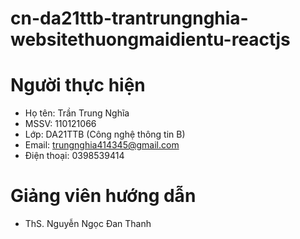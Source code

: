 # cn-da21ttb-trantrungnghia-websitethuongmaidientu-reactjs

# Người thực hiện

-   Họ tên: Trần Trung Nghĩa
-   MSSV: 110121066
-   Lớp: DA21TTB (Công nghệ thông tin B)
-   Email: trungnghia414345@gmail.com
-   Điện thoại: 0398539414

# Giảng viên hướng dẫn
-   ThS. Nguyễn Ngọc Đan Thanh

